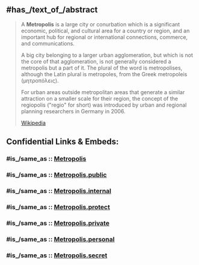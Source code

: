 
## #has_/text_of_/abstract 

> A **Metropolis** is a large city or conurbation which is a significant economic, political, and cultural area for a country or region, and an important hub for regional or international connections, commerce, and communications.
>
> A big city belonging to a larger urban agglomeration, but which is not the core of that agglomeration, is not generally considered a metropolis but a part of it. The plural of the word is metropolises, although the Latin plural is metropoles, from the Greek metropoleis (μητρoπόλεις).
>
> For urban areas outside metropolitan areas that generate a similar attraction on a smaller scale for their region, the concept of the regiopolis ("regio" for short) was introduced by urban and regional planning researchers in Germany in 2006.
>
> [Wikipedia](https://en.wikipedia.org/wiki/Metropolis) 


## Confidential Links & Embeds: 

### #is_/same_as :: [Metropolis](/_Standards/Society/Communication/Media/Movie/Movie-Genre/Steampunk/Metropolis.md) 

### #is_/same_as :: [Metropolis.public](/_public/Society/Communication/Media/Movie/Movie-Genre/Steampunk/Metropolis.public.md) 

### #is_/same_as :: [Metropolis.internal](/_internal/Society/Communication/Media/Movie/Movie-Genre/Steampunk/Metropolis.internal.md) 

### #is_/same_as :: [Metropolis.protect](/_protect/Society/Communication/Media/Movie/Movie-Genre/Steampunk/Metropolis.protect.md) 

### #is_/same_as :: [Metropolis.private](/_private/Society/Communication/Media/Movie/Movie-Genre/Steampunk/Metropolis.private.md) 

### #is_/same_as :: [Metropolis.personal](/_personal/Society/Communication/Media/Movie/Movie-Genre/Steampunk/Metropolis.personal.md) 

### #is_/same_as :: [Metropolis.secret](/_secret/Society/Communication/Media/Movie/Movie-Genre/Steampunk/Metropolis.secret.md)

